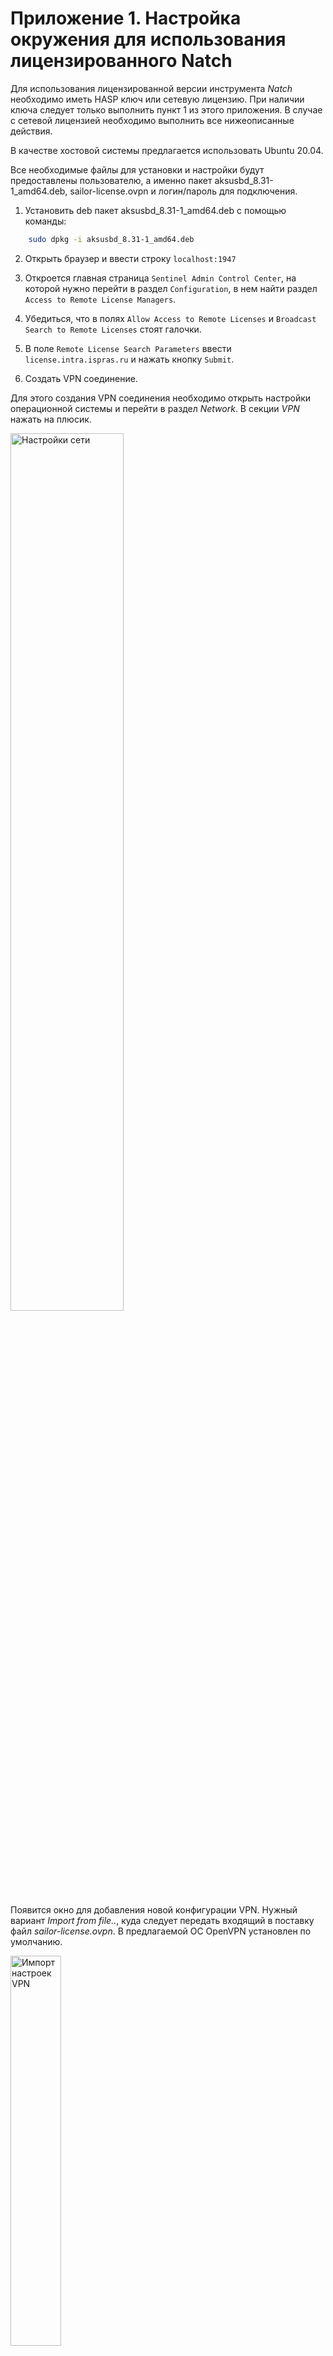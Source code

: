 # Приложение 1. Настройка окружения для использования лицензированного Natch

Для использования лицензированной версии инструмента *Natch* необходимо иметь HASP ключ или сетевую лицензию.
При наличии ключа следует только выполнить пункт 1 из этого приложения. В случае с сетевой лицензией необходимо выполнить
все нижеописанные действия.

В качестве хостовой системы предлагается использовать Ubuntu 20.04.

Все необходимые файлы для установки и настройки будут предоставлены пользователю, а именно
пакет aksusbd_8.31-1_amd64.deb, sailor-license.ovpn и логин/пароль для подключения.

1. Установить deb пакет aksusbd_8.31-1_amd64.deb с помощью команды:

```bash
    sudo dpkg -i aksusbd_8.31-1_amd64.deb
```

2. Открыть браузер и ввести строку ``localhost:1947``

3. Откроется главная страница ``Sentinel Admin Control Center``, на которой нужно перейти в раздел ``Configuration``, в нем найти раздел ``Access to Remote License Managers``.

4. Убедиться, что в полях ``Allow Access to Remote Licenses`` и ``Broadcast Search to Remote Licenses`` стоят галочки.

5. В поле ``Remote License Search Parameters`` ввести ``license.intra.ispras.ru`` и нажать кнопку ``Submit``.

6. Создать VPN соединение.

Для этого создания VPN соединения необходимо открыть настройки операционной системы и перейти в раздел *Network*. В секции *VPN* нажать на плюсик.

<img src="https://raw.githubusercontent.com/ispras/natch/main/images/app_vpn/settings.png" width=60% height=60% alt="Настройки сети">

Появится окно для добавления новой конфигурации VPN. Нужный вариант *Import from file..*, куда следует передать входящий в поставку
файл *sailor-license.ovpn*. В предлагаемой ОС OpenVPN установлен по умолчанию.

<img src="https://raw.githubusercontent.com/ispras/natch/main/images/app_vpn/import.png" width=40% height=40% alt="Импорт настроек VPN">

После импорта файла появится окно настройки соединения, в которое необходимо вписать логин и пароль, так же входящие в поставку.
Далее осталось нажать кнопку *Add* в верхнем правом углу и конфигурация будет создана.


<img src="https://raw.githubusercontent.com/ispras/natch/main/images/app_vpn/login.png" width=40% height=40% alt="Добавление конфигурации VPN">

Осталось только включить переключатель напротив VPN и соединение будет установлено.

<img src="https://raw.githubusercontent.com/ispras/natch/main/images/app_vpn/ok.png" width=40% height=40% alt="VPN готов">

Кроме того, управлять подключением можно в трее, как показано на рисунке ниже.

<img src="https://raw.githubusercontent.com/ispras/natch/main/images/app_vpn/profit.png" width=60% height=60% alt="Подключение VPN">

После всех проделанных действий инструмент готов к использованию на вашем компьютере.


# Приложение 2. Командная строка эмулятора Qemu

Пример командной строки для запуска Qemu выглядит следующим образом:

``./qemu-system-x86_64 -hda debian.qcow2 -m 6G -monitor stdio -netdev user,id=net0 -device e1000,netdev=net0``

- ``qemu-system-x86_64``: исполняемый файл эмулятора
- ``-hda debian.qcow2``: подключение образа гостевой операционной системы
- ``-m 6G``: выделение оперативной памяти гостевой системе
- ``-monitor stdio``: подключение управляющей консоли эмулятора к терминалу
- ``-netdev user,id=net0 -device e1000,netdev=net0``: настройка сети и подключение сетевой карты модели е1000

Командная строка выше просто запускает эмулятор с заданным образом диска. Для работы Natch потребуются дополнительные опции командной строки, а именно: ::

```
-os-version Linux
-plugin <plugin_name>
```

Опция ``os-version`` настраивает *Natch* для работы с операционной системой Linux, а ``plugin`` непосредственно загружает плагин.



